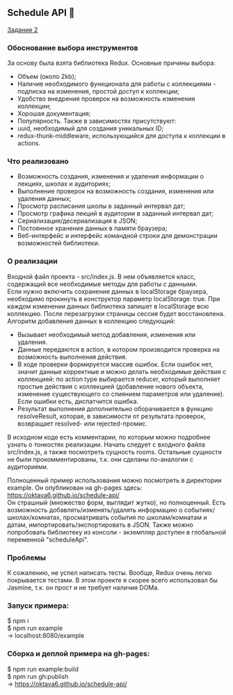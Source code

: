 ## Schedule API 🤘
[Задание 2](https://academy.yandex.ru/events/frontend/shri_msk-2017/)

### Обоснование выбора инструментов
За основу была взята библиотека Redux. Основные причины выбора:
- Объем (около 2kb);
- Наличие необходимого функционала для работы с коллекциями - подписка на изменения, простой доступ к коллекции;
- Удобство внедрения проверок на возможность изменения коллекции;
- Хорошая документация;
- Популярность.
Также в зависимостях присутствуют:
- uuid, необходимый для создания уникальных ID;
- redux-thunk-middleware, использующийся для доступа к коллекции в actions.

### Что реализовано
- Возможность создания, изменения и удаления информации о лекциях, школах и аудиториях;
- Выполнение проверок на возможность создания, изменения или удаления данных;
- Просмотр расписания школы в заданный интервал дат;
- Просмотр графика лекций в аудитории в заданный интервал дат;
- Сериализация/десериализация в JSON;
- Постоянное хранение данных в памяти браузера;
- Веб-интерфейс и интерфейс командной строки для демонстрации возможностей библиотеки.

### О реализации
Входной файл проекта - src/index.js. В нем объявляется класс, содержащий все необходимые методы для работы с данными.  
Если нужно включить сохранение данных в localStorage браузера, необходимо прокинуть в конструктор параметр localStorage: true. При каждом изменении данных библиотека запишет в localStorage всю коллекцию. После перезагрузки страницы сессия будет восстановлена.  
Алгоритм добавления данных в коллекцию следующий:
- Вызывает необходимый метод добавления, изменения или удаления.
- Данные передаются в action, в котором производится проверка на возможность выполнения действия.
- В ходе проверки формируется массив ошибок. Если ошибок нет, значит данные корректные и можно делать необходимые действия с коллекцией: по action type выбирается reducer, который выполняет простые действия с коллекцией (добавление нового объекта, изменение существующего со слиянием параметров или удаление). Если ошибки есть, диспатчится ошибка.
- Результат выполнения дополнительно оборачивается в функцию resolveResult, которая, в зависимости от результата проверок, возвращает resolved- или rejected-промис.  

В исходном коде есть комментарии, по которым можно подробнее узнать о тонкостях реализации. Начать следует с входного файла src/index.js, а также посмотреть сущность rooms. Остальные сущности не были прокомментированы, т.к. они сделаны по-аналогии с аудиториями. 

Полноценный пример использования можно посмотреть в директории example. Он опубликован на gh-pages здесь: https://oktava6.github.io/schedule-api/  
Он страшный (множество форм, выглядит жутко), но полноценный. Есть возможность добавлять/изменять/удалять информацию о событиях/школах/комнатах, просматривать события по школам/комнатам и датам, импортировать/экспортировать в JSON. Также можно попробовать библиотеку из консоли - экземпляр доступен в глобальной переменной "scheduleApi".

### Проблемы
К сожалению, не успел написать тесты. Вообще, Redux очень легко покрывается тестами. В этом проекте я скорее всего использовал бы Jasmine, т.к. он прост и не требует наличия DOMа.

### Запуск примера:
$ npm i  
$ npm run example  
-> localhost:8080/example

### Сборка и деплой примера на gh-pages:
$ npm run example:build  
$ npm run gh:publish  
-> https://oktava6.github.io/schedule-api/
